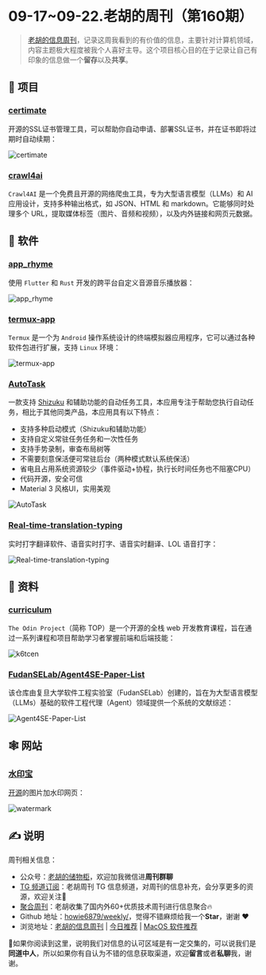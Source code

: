 # 09-17~09-22.老胡的周刊（第160期）

> [老胡的信息周刊](https://weekly.howie6879.com/)，记录这周我看到的有价值的信息，主要针对计算机领域，内容主题极大程度被我个人喜好主导。这个项目核心目的在于记录让自己有印象的信息做一个**留存**以及**共享**。

## 🎯 项目

### [certimate](https://github.com/usual2970/certimate)

开源的SSL证书管理工具，可以帮助你自动申请、部署SSL证书，并在证书即将过期时自动续期：

![certimate](https://images-1252557999.file.myqcloud.com/uPic/slnLnQ.png)

### [crawl4ai](https://github.com/unclecode/crawl4ai)

`Crawl4AI` 是一个免费且开源的网络爬虫工具，专为大型语言模型（LLMs）和 AI 应用设计，支持多种输出格式，如 JSON、HTML 和 markdown。它能够同时处理多个 URL，提取媒体标签（图片、音频和视频），以及内外链接和网页元数据。

## 🤖 软件

### [app_rhyme](https://github.com/canxin121/app_rhyme)

使用 `Flutter` 和 `Rust` 开发的跨平台自定义音源音乐播放器：

![app_rhyme](https://images-1252557999.file.myqcloud.com/uPic/hGPRWI.png)

### [termux-app](https://github.com/termux/termux-app)

`Termux` 是一个为 `Android` 操作系统设计的终端模拟器应用程序，它可以通过各种软件包进行扩展，支持 `Linux` 环境：

![termux-app](https://images-1252557999.file.myqcloud.com/uPic/tMfcxO.png)

### [AutoTask](https://github.com/xjunz/AutoTask)

一款支持 [Shizuku](https://github.com/RikkaApps/Shizuku) 和辅助功能的自动任务工具，本应用专注于帮助您执行自动任务，相比于其他同类产品，本应用具有以下特点：

- 支持多种启动模式（Shizuku和辅助功能）
- 支持自定义常驻任务任务和一次性任务
- 支持手势录制，审查布局树等
- 不需要刻意保活便可常驻后台（两种模式默认系统保活）
- 省电且占用系统资源较少（事件驱动+协程，执行长时间任务也不阻塞CPU）
- 代码开源，安全可信
- Material 3 风格UI，实用美观

![AutoTask](https://images-1252557999.file.myqcloud.com/uPic/o9SYLa.png)

### [Real-time-translation-typing](https://github.com/sxzxs/Real-time-translation-typing)

实时打字翻译软件、语音实时打字、语音实时翻译、LOL 语音打字：

![Real-time-translation-typing](https://images-1252557999.file.myqcloud.com/uPic/Y0Cv8U.png)

## 👀 资料

### [curriculum](https://github.com/TheOdinProject/curriculum)

`The Odin Project`（简称 TOP）是一个开源的全栈 web 开发教育课程，旨在通过一系列课程和项目帮助学习者掌握前端和后端技能：

![k6tcen](https://images-1252557999.file.myqcloud.com/uPic/k6tcen.png)

### [FudanSELab/Agent4SE-Paper-List](https://github.com/FudanSELab/Agent4SE-Paper-List)

该仓库由复旦大学软件工程实验室（FudanSELab）创建的，旨在为大型语言模型（LLMs）基础的软件工程代理（Agent）领域提供一个系统的文献综述：

![Agent4SE-Paper-List](https://images-1252557999.file.myqcloud.com/uPic/uFo2bN.png)

## 🕸 网站

### [水印宝](https://watermark.chiloh.cn/)

[开源](https://github.com/chilohwei/watermark-tool)的图片加水印网页：

![watermark](https://images-1252557999.file.myqcloud.com/uPic/jiPUF2.png)

## ✍️ 说明

周刊相关信息：

- 公众号：[老胡的储物柜](https://images-1252557999.file.myqcloud.com/uPic/ETIbMe.jpg)，欢迎加我微信进**周刊群聊**
- [TG 频道订阅](https://t.me/howie_weekly)：老胡周刊 TG 信息频道，对周刊的信息补充，会分享更多的资源，欢迎关注👏
- [聚合周刊](https://www.fre321.com/weekly)：老胡收集了国内外60+优质技术周刊进行信息聚合🔥
- Github 地址：[howie6879/weekly/](https://github.com/howie6879/weekly/)，觉得不错麻烦给我一个**Star**，谢谢 ❤️
- 浏览地址：[老胡的信息周刊](https://weekly.howie6879.com) | [今日推荐](https://weekly.howie6879.com/recommend/index.html) | [MacOS 软件推荐](https://weekly.howie6879.com/soft/mac.html)

🙌如果你阅读到这里，说明我们对信息的认可区域是有一定交集的，可以说我们是**同道中人**，所以如果你有自认为不错的信息获取渠道，欢迎**留言**或者**私聊**我，谢谢。
